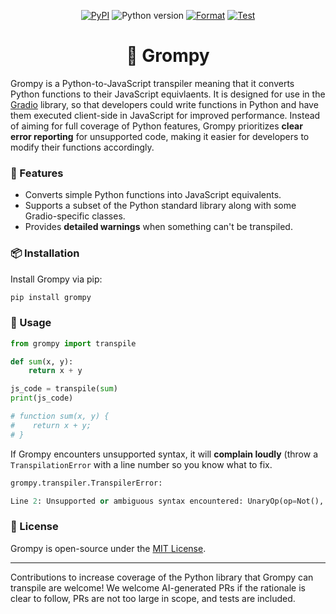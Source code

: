 <p align="center">
    <a href="https://pypi.org/project/grompy/"><img alt="PyPI" src="https://img.shields.io/pypi/v/grompy"></a>
    <img alt="Python version" src="https://img.shields.io/badge/python-3.10+-important">
    <a href="https://github.com/abidlabs/grompy/actions/workflows/format.yml"><img alt="Format" src="https://github.com/abidlabs/grompy/actions/workflows/format.yml/badge.svg"></a>
    <a href="https://github.com/abidlabs/grompy/actions/workflows/test.yml"><img alt="Test" src="https://github.com/abidlabs/grompy/actions/workflows/test.yml/badge.svg"></a>
</p>


<h1 align="center"> 🐻 Grompy</h1>


Grompy is a Python-to-JavaScript transpiler meaning that it converts Python functions to their JavaScript equivlaents. It is designed for use in the [Gradio](https://gradio.app) library, so that developers could write functions in Python and have them executed client-side in JavaScript for improved performance. Instead of aiming for full coverage of Python features, Grompy prioritizes **clear error reporting** for unsupported code, making it easier for developers to modify their functions accordingly.

### 🚀 Features
- Converts simple Python functions into JavaScript equivalents.
- Supports a subset of the Python standard library along with some Gradio-specific classes.
- Provides **detailed warnings** when something can't be transpiled.

### 📦 Installation
Install Grompy via pip:
```bash
pip install grompy
```

### 🔧 Usage
```python
from grompy import transpile

def sum(x, y):
    return x + y

js_code = transpile(sum)
print(js_code)

# function sum(x, y) {
#    return x + y;
# }
```

If Grompy encounters unsupported syntax, it will **complain loudly** (throw a `TranspilationError` with a line number so you know what to fix.

```python
grompy.transpiler.TranspilerError: 

Line 2: Unsupported or ambiguous syntax encountered: UnaryOp(op=Not(), operand=Name(id='a', ctx=Load()))
```

### 📜 License
Grompy is open-source under the [MIT License](https://github.com/abidlabs/grompy/blob/main/LICENSE).

---
Contributions to increase coverage of the Python library that Grompy can transpile are welcome! We welcome AI-generated PRs if the rationale is clear to follow, PRs are not too large in scope, and tests are included.
